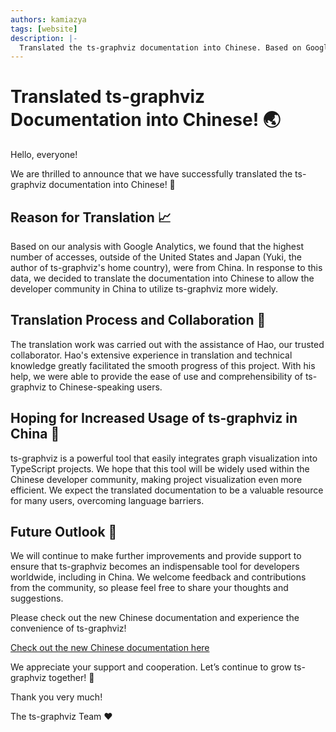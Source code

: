 ```yaml
---
authors: kamiazya
tags: [website]
description: |-
  Translated the ts-graphviz documentation into Chinese. Based on Google Analytics data showing high access from China, the translation was carried out with Hao's collaboration. Aiming to increase ts-graphviz usage and further development in China.
---
```

# Translated ts-graphviz Documentation into Chinese! 🌏

Hello, everyone!

We are thrilled to announce that we have successfully translated the ts-graphviz documentation into Chinese! 🚀

<!-- truncate -->

## Reason for Translation 📈

Based on our analysis with Google Analytics, we found that the highest number of accesses, outside of the United States and Japan (Yuki, the author of ts-graphviz's home country), were from China. In response to this data, we decided to translate the documentation into Chinese to allow the developer community in China to utilize ts-graphviz more widely.

## Translation Process and Collaboration 🤝

The translation work was carried out with the assistance of Hao, our trusted collaborator. Hao's extensive experience in translation and technical knowledge greatly facilitated the smooth progress of this project. With his help, we were able to provide the ease of use and comprehensibility of ts-graphviz to Chinese-speaking users.

## Hoping for Increased Usage of ts-graphviz in China 🌟

ts-graphviz is a powerful tool that easily integrates graph visualization into TypeScript projects. We hope that this tool will be widely used within the Chinese developer community, making project visualization even more efficient. We expect the translated documentation to be a valuable resource for many users, overcoming language barriers.

## Future Outlook 🚀

We will continue to make further improvements and provide support to ensure that ts-graphviz becomes an indispensable tool for developers worldwide, including in China. We welcome feedback and contributions from the community, so please feel free to share your thoughts and suggestions.

Please check out the new Chinese documentation and experience the convenience of ts-graphviz!

[Check out the new Chinese documentation here](https://ts-graphviz.github.io/zh-CN/)

We appreciate your support and cooperation. Let’s continue to grow ts-graphviz together! 🌈

Thank you very much!

The ts-graphviz Team ❤️
